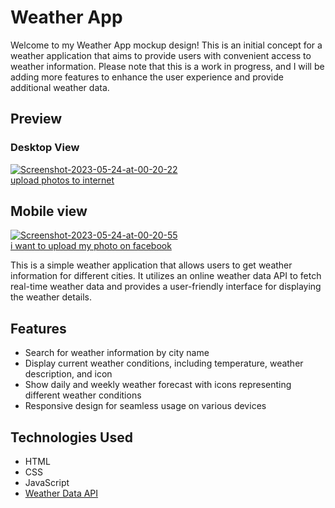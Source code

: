 # Weather App



Welcome to my Weather App mockup design! This is an initial concept for a weather application that aims to provide users with convenient access to weather information. Please note that this is a work in progress, and I will be adding more features to enhance the user experience and provide additional weather data.

## Preview
### Desktop View 
<a href="https://ibb.co/wBf5k7W"><img src="https://i.ibb.co/7jqsfQW/Screenshot-2023-05-24-at-00-20-22.png" alt="Screenshot-2023-05-24-at-00-20-22" border="0"></a><br /><a target='_blank' href='https://imgbb.com/'>upload photos to internet</a><br />

## Mobile view
<a href="https://ibb.co/6FkhVcG"><img src="https://i.ibb.co/XtqBNf6/Screenshot-2023-05-24-at-00-20-55.png" alt="Screenshot-2023-05-24-at-00-20-55" border="0"></a><br /><a target='_blank' href='https://imgbb.com/'>i want to upload my photo on facebook</a><br />

This is a simple weather application that allows users to get weather information for different cities. It utilizes an online weather data API to fetch real-time weather data and provides a user-friendly interface for displaying the weather details.

## Features

- Search for weather information by city name
- Display current weather conditions, including temperature, weather description, and icon
- Show daily and weekly weather forecast with icons representing different weather conditions
- Responsive design for seamless usage on various devices

## Technologies Used

- HTML
- CSS
- JavaScript
- [Weather Data API]()



